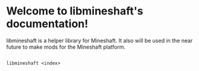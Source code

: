 # Welcome to libmineshaft's documentation!
libmineshaft is a helper library for Mineshaft. It also will be used in the near future to make mods for the Mineshaft platform.

```{toctree}

libmineshaft <index>
```
